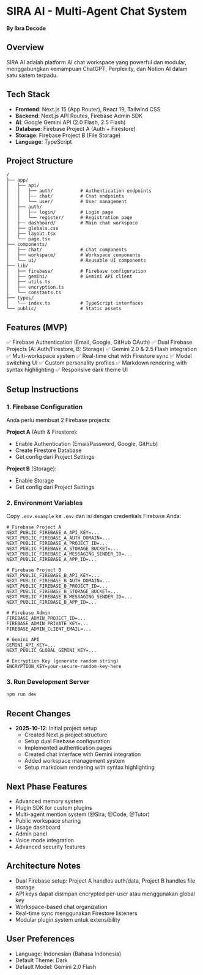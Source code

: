 # SIRA AI - Multi-Agent Chat System

**By Ibra Decode**

## Overview
SIRA AI adalah platform AI chat workspace yang powerful dan modular, menggabungkan kemampuan ChatGPT, Perplexity, dan Notion AI dalam satu sistem terpadu.

## Tech Stack
- **Frontend**: Next.js 15 (App Router), React 19, Tailwind CSS
- **Backend**: Next.js API Routes, Firebase Admin SDK
- **AI**: Google Gemini API (2.0 Flash, 2.5 Flash)
- **Database**: Firebase Project A (Auth + Firestore)
- **Storage**: Firebase Project B (File Storage)
- **Language**: TypeScript

## Project Structure
```
/
├── app/
│   ├── api/
│   │   ├── auth/          # Authentication endpoints
│   │   ├── chat/          # Chat endpoints
│   │   └── user/          # User management
│   ├── auth/
│   │   ├── login/         # Login page
│   │   └── register/      # Registration page
│   ├── dashboard/         # Main chat workspace
│   ├── globals.css
│   ├── layout.tsx
│   └── page.tsx
├── components/
│   ├── chat/              # Chat components
│   ├── workspace/         # Workspace components
│   └── ui/                # Reusable UI components
├── lib/
│   ├── firebase/          # Firebase configuration
│   ├── gemini/            # Gemini API client
│   ├── utils.ts
│   ├── encryption.ts
│   └── constants.ts
├── types/
│   └── index.ts           # TypeScript interfaces
└── public/                # Static assets
```

## Features (MVP)
✅ Firebase Authentication (Email, Google, GitHub OAuth)
✅ Dual Firebase Projects (A: Auth/Firestore, B: Storage)
✅ Gemini 2.0 & 2.5 Flash integration
✅ Multi-workspace system
✅ Real-time chat with Firestore sync
✅ Model switching UI
✅ Custom personality profiles
✅ Markdown rendering with syntax highlighting
✅ Responsive dark theme UI

## Setup Instructions

### 1. Firebase Configuration
Anda perlu membuat 2 Firebase projects:

**Project A** (Auth & Firestore):
- Enable Authentication (Email/Password, Google, GitHub)
- Create Firestore Database
- Get config dari Project Settings

**Project B** (Storage):
- Enable Storage
- Get config dari Project Settings

### 2. Environment Variables
Copy `.env.example` ke `.env` dan isi dengan credentials Firebase Anda:

```env
# Firebase Project A
NEXT_PUBLIC_FIREBASE_A_API_KEY=...
NEXT_PUBLIC_FIREBASE_A_AUTH_DOMAIN=...
NEXT_PUBLIC_FIREBASE_A_PROJECT_ID=...
NEXT_PUBLIC_FIREBASE_A_STORAGE_BUCKET=...
NEXT_PUBLIC_FIREBASE_A_MESSAGING_SENDER_ID=...
NEXT_PUBLIC_FIREBASE_A_APP_ID=...

# Firebase Project B
NEXT_PUBLIC_FIREBASE_B_API_KEY=...
NEXT_PUBLIC_FIREBASE_B_AUTH_DOMAIN=...
NEXT_PUBLIC_FIREBASE_B_PROJECT_ID=...
NEXT_PUBLIC_FIREBASE_B_STORAGE_BUCKET=...
NEXT_PUBLIC_FIREBASE_B_MESSAGING_SENDER_ID=...
NEXT_PUBLIC_FIREBASE_B_APP_ID=...

# Firebase Admin
FIREBASE_ADMIN_PROJECT_ID=...
FIREBASE_ADMIN_PRIVATE_KEY=...
FIREBASE_ADMIN_CLIENT_EMAIL=...

# Gemini API
GEMINI_API_KEY=...
NEXT_PUBLIC_GLOBAL_GEMINI_KEY=...

# Encryption Key (generate random string)
ENCRYPTION_KEY=your-secure-random-key-here
```

### 3. Run Development Server
```bash
npm run dev
```

## Recent Changes
- **2025-10-12**: Initial project setup
  - Created Next.js project structure
  - Setup dual Firebase configuration
  - Implemented authentication pages
  - Created chat interface with Gemini integration
  - Added workspace management system
  - Setup markdown rendering with syntax highlighting

## Next Phase Features
- Advanced memory system
- Plugin SDK for custom plugins
- Multi-agent mention system (@Sira, @Code, @Tutor)
- Public workspace sharing
- Usage dashboard
- Admin panel
- Voice mode integration
- Advanced security features

## Architecture Notes
- Dual Firebase setup: Project A handles auth/data, Project B handles file storage
- API keys dapat disimpan encrypted per-user atau menggunakan global key
- Workspace-based chat organization
- Real-time sync menggunakan Firestore listeners
- Modular plugin system untuk extensibility

## User Preferences
- Language: Indonesian (Bahasa Indonesia)
- Default Theme: Dark
- Default Model: Gemini 2.0 Flash

